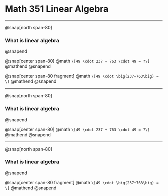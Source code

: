 # **Math 351 Linear Algebra**

---

@snap[north span-80]
### What is linear algebra
@snapend

@snap[center span-80]
@math
`\[49 \cdot 237 + 763 \cdot 49 = ?\]`
@mathend
@snapend

@snap[center span-80 fragment]
@math
`\[49 \cdot \big(237+763\big) = \]`
@mathend
@snapend

---

@snap[north span-80]
### What is linear algebra
@snapend


@snap[center span-80]
@math
`\[49 \cdot 237 + 763 \cdot 49 = ?\]`
@mathend
@snapend

---

@snap[north span-80]
### What is linear algebra
@snapend

@snap[center span-80 fragment]
@math
`\[49 \cdot \big(237+763\big) = \]`
@mathend
@snapend

